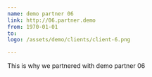 ```yaml
---
name: demo partner 06
link: http://06.partner.demo
from: 1970-01-01
to:
logo: /assets/demo/clients/client-6.png

---
```

This is why we partnered with demo partner 06
